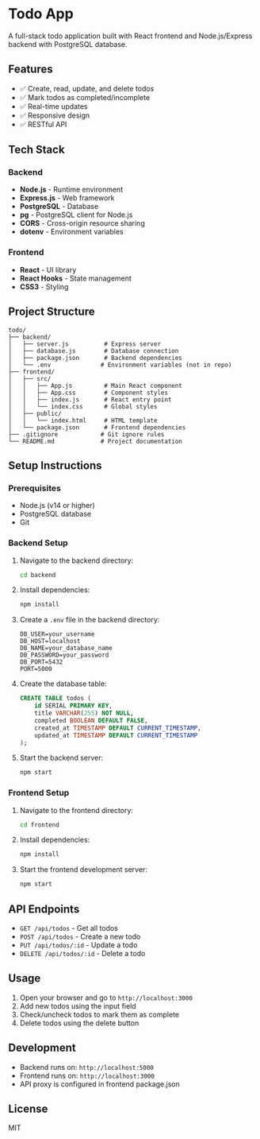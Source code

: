 # Todo App

A full-stack todo application built with React frontend and Node.js/Express backend with PostgreSQL database.

## Features

- ✅ Create, read, update, and delete todos
- ✅ Mark todos as completed/incomplete
- ✅ Real-time updates
- ✅ Responsive design
- ✅ RESTful API

## Tech Stack

### Backend
- **Node.js** - Runtime environment
- **Express.js** - Web framework
- **PostgreSQL** - Database
- **pg** - PostgreSQL client for Node.js
- **CORS** - Cross-origin resource sharing
- **dotenv** - Environment variables

### Frontend
- **React** - UI library
- **React Hooks** - State management
- **CSS3** - Styling

## Project Structure

```
todo/
├── backend/
│   ├── server.js          # Express server
│   ├── database.js        # Database connection
│   ├── package.json       # Backend dependencies
│   └── .env              # Environment variables (not in repo)
├── frontend/
│   ├── src/
│   │   ├── App.js         # Main React component
│   │   ├── App.css        # Component styles
│   │   ├── index.js       # React entry point
│   │   └── index.css      # Global styles
│   ├── public/
│   │   └── index.html     # HTML template
│   └── package.json       # Frontend dependencies
├── .gitignore            # Git ignore rules
└── README.md             # Project documentation
```

## Setup Instructions

### Prerequisites
- Node.js (v14 or higher)
- PostgreSQL database
- Git

### Backend Setup

1. Navigate to the backend directory:
   ```bash
   cd backend
   ```

2. Install dependencies:
   ```bash
   npm install
   ```

3. Create a `.env` file in the backend directory:
   ```
   DB_USER=your_username
   DB_HOST=localhost
   DB_NAME=your_database_name
   DB_PASSWORD=your_password
   DB_PORT=5432
   PORT=5000
   ```

4. Create the database table:
   ```sql
   CREATE TABLE todos (
       id SERIAL PRIMARY KEY,
       title VARCHAR(255) NOT NULL,
       completed BOOLEAN DEFAULT FALSE,
       created_at TIMESTAMP DEFAULT CURRENT_TIMESTAMP,
       updated_at TIMESTAMP DEFAULT CURRENT_TIMESTAMP
   );
   ```

5. Start the backend server:
   ```bash
   npm start
   ```

### Frontend Setup

1. Navigate to the frontend directory:
   ```bash
   cd frontend
   ```

2. Install dependencies:
   ```bash
   npm install
   ```

3. Start the frontend development server:
   ```bash
   npm start
   ```

## API Endpoints

- `GET /api/todos` - Get all todos
- `POST /api/todos` - Create a new todo
- `PUT /api/todos/:id` - Update a todo
- `DELETE /api/todos/:id` - Delete a todo

## Usage

1. Open your browser and go to `http://localhost:3000`
2. Add new todos using the input field
3. Check/uncheck todos to mark them as complete
4. Delete todos using the delete button

## Development

- Backend runs on: `http://localhost:5000`
- Frontend runs on: `http://localhost:3000`
- API proxy is configured in frontend package.json

## License

MIT
